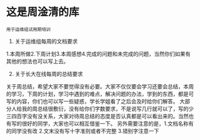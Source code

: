 # 这是周淦清的库
`用于运维组试用期培训`

1. 关于运维组每周的文档要求

1.本周所做2.下周计划3.本周感想4.完成的问题和未完成的问题，当然你们如果有其他的想法也可以写上去。

2. 关于长大在线每周的总结要求

关于周总结，希望大家不要觉得没有必要。大家不仅仅要会学习还要会总结，本周的学习，下周的计划，学习中遇到的难点，解决问题的办法，学到的东西，都是可写的内容，你们也可以写一些疑惑，学长学姐看了之后会及时给你们解答。
大部分人给我的周总结很敷衍，没有给你们字数要求，不是说写几行就可以了，写的少三四百字没有没关系，大家对待周总结的态度是否认真都是可以看出来的。当然也有写的很好的同学，大家也可以相互借鉴一下。
另外需要注意的是，1.文档名称有的同学没有改 2.文末没有写十字准则或者不完整 3.错别字注意一下
